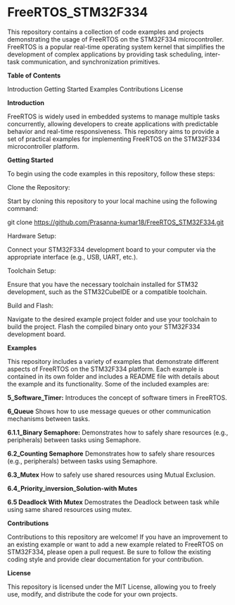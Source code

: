 # FreeRTOS_STM32F334

This repository contains a collection of code examples and projects demonstrating the usage of FreeRTOS on the STM32F334 microcontroller. FreeRTOS is a popular real-time operating system kernel that simplifies the development of complex applications by providing task scheduling, inter-task communication, and synchronization primitives.

**Table of Contents**

Introduction
Getting Started
Examples
Contributions
License

**Introduction**

FreeRTOS is widely used in embedded systems to manage multiple tasks concurrently, allowing developers to create applications with predictable behavior and real-time responsiveness. This repository aims to provide a set of practical examples for implementing FreeRTOS on the STM32F334 microcontroller platform.


**Getting Started**

To begin using the code examples in this repository, follow these steps:

Clone the Repository: 

Start by cloning this repository to your local machine using the following command:

git clone https://github.com/Prasanna-kumar18/FreeRTOS_STM32F334.git

Hardware Setup: 

Connect your STM32F334 development board to your computer via the appropriate interface (e.g., USB, UART, etc.).

Toolchain Setup: 

Ensure that you have the necessary toolchain installed for STM32 development, such as the STM32CubeIDE or a compatible toolchain.

Build and Flash: 

Navigate to the desired example project folder and use your toolchain to build the project. Flash the compiled binary onto your STM32F334 development board.

**Examples**

This repository includes a variety of examples that demonstrate different aspects of FreeRTOS on the STM32F334 platform. Each example is contained in its own folder and includes a README file with details about the example and its functionality. Some of the included examples are:

**5_Software_Timer:** Introduces the concept of software timers in FreeRTOS.

**6_Queue** Shows how to use message queues or other communication mechanisms between tasks.

**6.1.1_Binary Semaphore:** Demonstrates how to safely share resources (e.g., peripherals) between tasks using Semaphore.

**6.2_Counting Semaphore** Demonstrates how to safely share resources (e.g., peripherals) between tasks using Semaphore.

**6.3_Mutex** How to safely use shared resources using Mutual Exclusion.

**6.4_Priority_inversion_Solution-with Mutes**

**6.5 Deadlock With Mutex** Demostrates the Deadlock between task while using same shared resources using mutex.

**Contributions**

Contributions to this repository are welcome! If you have an improvement to an existing example or want to add a new example related to FreeRTOS on STM32F334, please open a pull request. Be sure to follow the existing coding style and provide clear documentation for your contribution.

**License**

This repository is licensed under the MIT License, allowing you to freely use, modify, and distribute the code for your own projects.
